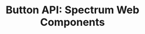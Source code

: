 ---
layout: api.njk
title: 'Button API: Spectrum Web Components'
displayName: Button
componentName: button
componentHeading: sp-button
tags:
  - component-api
---